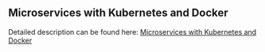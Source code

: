 ## Microservices with Kubernetes and Docker

Detailed description can be found here: [Microservices with Kubernetes and Docker](https://piotrminkowski.wordpress.com/2017/03/31/microservices-with-kubernetes-and-docker) 